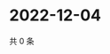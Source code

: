 # 2022-12-04

共 0 条

<!-- BEGIN WEIBO -->
<!-- 最后更新时间 Sun Dec 04 2022 18:14:07 GMT+0800 (China Standard Time) -->

<!-- END WEIBO -->
